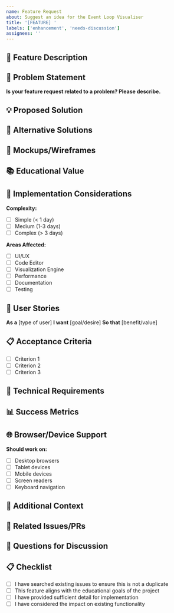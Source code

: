 ```yaml
---
name: Feature Request
about: Suggest an idea for the Event Loop Visualiser
title: '[FEATURE] '
labels: ['enhancement', 'needs-discussion']
assignees: ''
---
```


## 🚀 Feature Description

<!-- A clear and concise description of the feature you'd like to see -->

## 🎯 Problem Statement

<!-- Describe the problem this feature would solve -->

**Is your feature request related to a problem? Please describe.**

<!-- e.g., "I'm always frustrated when..." -->

## 💡 Proposed Solution

<!-- Describe the solution you'd like to see implemented -->

## 🔄 Alternative Solutions

<!-- Describe any alternative solutions or features you've considered -->

## 🎨 Mockups/Wireframes

<!-- If applicable, add mockups, wireframes, or sketches to help visualize the feature -->

## 📚 Educational Value

<!-- How would this feature improve the learning experience? -->

## 🧩 Implementation Considerations

**Complexity:**

-   [ ] Simple (< 1 day)
-   [ ] Medium (1-3 days)
-   [ ] Complex (> 3 days)

**Areas Affected:**

-   [ ] UI/UX
-   [ ] Code Editor
-   [ ] Visualization Engine
-   [ ] Performance
-   [ ] Documentation
-   [ ] Testing

## 🎯 User Stories

<!-- Describe how users would interact with this feature -->

**As a** [type of user]
**I want** [goal/desire]
**So that** [benefit/value]

## 📋 Acceptance Criteria

<!-- Define what "done" looks like for this feature -->

-   [ ] Criterion 1
-   [ ] Criterion 2
-   [ ] Criterion 3

## 🔧 Technical Requirements

<!-- Any specific technical requirements or constraints -->

## 📊 Success Metrics

<!-- How would we measure the success of this feature? -->

## 🌐 Browser/Device Support

**Should work on:**

-   [ ] Desktop browsers
-   [ ] Tablet devices
-   [ ] Mobile devices
-   [ ] Screen readers
-   [ ] Keyboard navigation

## 📝 Additional Context

<!-- Add any other context, research, or examples about the feature request here -->

## 🔗 Related Issues/PRs

<!-- Link any related issues or pull requests -->

## 💭 Questions for Discussion

<!-- Any questions or concerns about this feature that need community input -->

## 📋 Checklist

-   [ ] I have searched existing issues to ensure this is not a duplicate
-   [ ] This feature aligns with the educational goals of the project
-   [ ] I have provided sufficient detail for implementation
-   [ ] I have considered the impact on existing functionality
